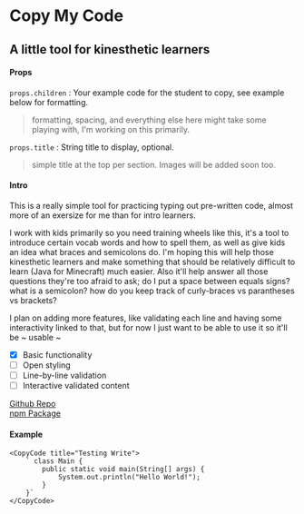 # Copy My Code

## A little tool for kinesthetic learners

#### **Props**
`props.children` : Your example code for the student to copy, see example below for formatting.
>formatting, spacing, and everything else here might take some playing with, I'm working on this primarily.

`props.title` : String title to display, optional.
>simple title at the top per section. Images will be added soon too.

#### **Intro**
This is a really simple tool for practicing typing out pre-written code, almost more of an exersize for me than for intro learners.

I work with kids primarily so you need training wheels like this, it's a tool to introduce certain vocab words and how to spell them, as well as give kids an idea what braces and semicolons do. I'm hoping this will help those kinesthetic learners and make something that should be relatively difficult to learn (Java for Minecraft) much easier. Also it'll help answer all those questions they're too afraid to ask; do I put a space between equals signs? what is a semicolon? how do you keep track of curly-braces vs parantheses vs brackets?

I plan on adding more features, like validating each line and having some interactivity linked to that, but for now I just want to be able to use it so it'll be ~ usable ~

- [x] Basic functionality
- [ ] Open styling
- [ ] Line-by-line validation
- [ ] Interactive validated content

[Github Repo](https://github.com/devinlizardi/copy-my-code)  
[npm Package](https://www.npmjs.com/package/copy-my-code)

#### **Example**
```
<CopyCode title="Testing Write">
    ` class Main {
        public static void main(String[] args) {
            System.out.println("Hello World!");
        }
    }`
</CopyCode>
```